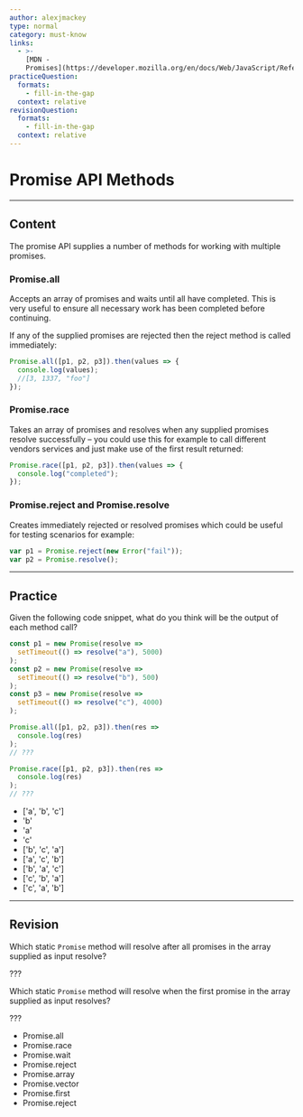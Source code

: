 ```yaml
---
author: alexjmackey
type: normal
category: must-know
links:
  - >-
    [MDN -
    Promises](https://developer.mozilla.org/en/docs/Web/JavaScript/Reference/Global_Objects/Promise){website}
practiceQuestion:
  formats:
    - fill-in-the-gap
  context: relative
revisionQuestion:
  formats:
    - fill-in-the-gap
  context: relative
---
```


# Promise API Methods


---

## Content

The promise API supplies a number of methods for working with multiple promises.

### Promise.all

Accepts an array of promises and waits until all have completed. This is very useful to ensure all necessary work has been completed before continuing.

If any of the supplied promises are rejected then the reject method is called immediately:

```javascript
Promise.all([p1, p2, p3]).then(values => {
  console.log(values);
  //[3, 1337, "foo"]
});
```

### Promise.race

Takes an array of promises and resolves when any supplied promises resolve successfully – you could use this for example to call different vendors services and just make use of the first result returned:

```javascript
Promise.race([p1, p2, p3]).then(values => {
  console.log("completed");
});
```

### Promise.reject and Promise.resolve

Creates immediately rejected or resolved promises which could be useful for testing scenarios for example:

```javascript
var p1 = Promise.reject(new Error("fail"));
var p2 = Promise.resolve();
```


---

## Practice

Given the following code snippet, what do you think will be the output of each method call?

```javascript
const p1 = new Promise(resolve =>
  setTimeout(() => resolve("a"), 5000)
);
const p2 = new Promise(resolve =>
  setTimeout(() => resolve("b"), 500)
);
const p3 = new Promise(resolve =>
  setTimeout(() => resolve("c"), 4000)
);

Promise.all([p1, p2, p3]).then(res =>
  console.log(res)
);
// ???

Promise.race([p1, p2, p3]).then(res =>
  console.log(res)
);
// ???
```

- ['a', 'b', 'c']
- 'b'
- 'a'
- 'c'
- ['b', 'c', 'a']
- ['a', 'c', 'b']
- ['b', 'a', 'c']
- ['c', 'b', 'a']
- ['c', 'a', 'b']


---

## Revision

Which static `Promise` method will resolve after all promises in the array supplied as input resolve?

???

Which static `Promise` method will resolve when the first promise in the array supplied as input resolves?

???

- Promise.all
- Promise.race
- Promise.wait
- Promise.reject
- Promise.array
- Promise.vector
- Promise.first
- Promise.reject
